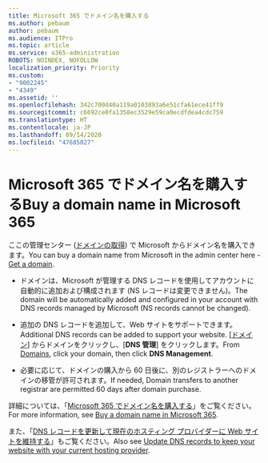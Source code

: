 ```yaml
---
title: Microsoft 365 でドメイン名を購入する
ms.author: pebaum
author: pebaum
ms.audience: ITPro
ms.topic: article
ms.service: o365-administration
ROBOTS: NOINDEX, NOFOLLOW
localization_priority: Priority
ms.custom:
- "9002245"
- "4349"
ms.assetid: ''
ms.openlocfilehash: 342c700d40a119a0103893a6e51cfa61ece41ff9
ms.sourcegitcommit: c6692ce0fa1358ec3529e59ca0ecdfdea4cdc759
ms.translationtype: HT
ms.contentlocale: ja-JP
ms.lasthandoff: 09/14/2020
ms.locfileid: "47685027"
---
```

# <a name="buy-a-domain-name-in-microsoft-365"></a><span data-ttu-id="b8ca1-102">Microsoft 365 でドメイン名を購入する</span><span class="sxs-lookup"><span data-stu-id="b8ca1-102">Buy a domain name in Microsoft 365</span></span>

<span data-ttu-id="b8ca1-103">ここの管理センター ([ドメインの取得](https://admin.microsoft.com/Domains/Buy)) で Microsoft からドメイン名を購入できます。</span><span class="sxs-lookup"><span data-stu-id="b8ca1-103">You can buy a domain name from Microsoft in the admin center here - [Get a domain](https://admin.microsoft.com/Domains/Buy).</span></span>

- <span data-ttu-id="b8ca1-104">ドメインは、Microsoft が管理する DNS レコードを使用してアカウントに自動的に追加および構成されます (NS レコードは変更できません)。</span><span class="sxs-lookup"><span data-stu-id="b8ca1-104">The domain will be automatically added and configured in your account with DNS records managed by Microsoft (NS records cannot be changed).</span></span>

- <span data-ttu-id="b8ca1-105">追加の DNS レコードを追加して、Web サイトをサポートできます。</span><span class="sxs-lookup"><span data-stu-id="b8ca1-105">Additional DNS records can be added to support your website.</span></span>  <span data-ttu-id="b8ca1-106">[[ドメイン](https://admin.microsoft.com/AdminPortal/Home#/Domains)] からドメインをクリックし、[**DNS 管理**] をクリックします。</span><span class="sxs-lookup"><span data-stu-id="b8ca1-106">From [Domains](https://admin.microsoft.com/AdminPortal/Home#/Domains), click your domain, then click **DNS Management**.</span></span>

- <span data-ttu-id="b8ca1-107">必要に応じて、ドメインの購入から 60 日後に、別のレジストラーへのドメインの移管が許可されます。</span><span class="sxs-lookup"><span data-stu-id="b8ca1-107">If needed, Domain transfers to another registrar are permitted 60 days after domain purchase.</span></span>

<span data-ttu-id="b8ca1-108">詳細については、「[Microsoft 365 でドメイン名を購入する](https://docs.microsoft.com/microsoft-365/admin/get-help-with-domains/buy-a-domain-name?view=o365-worldwide)」をご覧ください。</span><span class="sxs-lookup"><span data-stu-id="b8ca1-108">For more information, see [Buy a domain name in Microsoft 365](https://docs.microsoft.com/microsoft-365/admin/get-help-with-domains/buy-a-domain-name?view=o365-worldwide).</span></span>

<span data-ttu-id="b8ca1-109">また、「[DNS レコードを更新して現在のホスティング プロバイダーに Web サイトを維持する](https://docs.microsoft.com/alchemyinsights/update-dns-records-to-keep-your-website-with-your-current-hosting-provider-0)」もご覧ください。</span><span class="sxs-lookup"><span data-stu-id="b8ca1-109">Also see [Update DNS records to keep your website with your current hosting provider](https://docs.microsoft.com/alchemyinsights/update-dns-records-to-keep-your-website-with-your-current-hosting-provider-0).</span></span>
